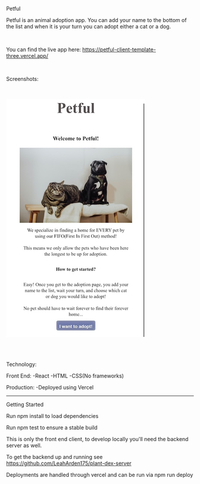 Petful

Petful is an animal adoption app. You can add your name to the bottom of the list and when it is your turn you can adopt either a cat or a dog. 

<br/>

You can find the live app here: https://petful-client-template-three.vercel.app/

<br/>

Screenshots:

<br/>

![picture](screenshots/landingpage.jpeg)
<!-- ![picture](screenshots/adoption1.jpeg)
![picture](screenshots/adoption2.jpeg) -->

<br/>

<!-- ![picture](screenshots/inline.jpeg)
![picture](screenshots/timetoadopt.jpeg)
![picture](screenshots/adoptmessage.jpeg) -->

<br/>

<!-- ![picture](screenshots/afteradoption.jpeg) -->

Technology:

Front End:
    -React
    -HTML
    -CSS(No frameworks)

Production:
    -Deployed using Vercel    

-------------------------

Getting Started

Run npm install to load dependencies

Run npm test to ensure a stable build

This is only the front end client, to develop locally you'll need the backend server as well.

To get the backend up and running see https://github.com/LeahArden175/plant-dex-server

Deployments are handled through vercel and can be run via npm run deploy